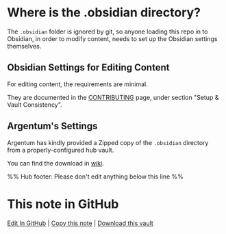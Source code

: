 # Where is the .obsidian directory?

The `.obsidian` folder is ignored by git, so anyone loading this repo in to Obsidian, in order to modify content, needs to set up the Obsidian settings themselves.

## Obsidian Settings for Editing Content

For editing content, the requirements are minimal.

They are documented in the [CONTRIBUTING](https://publish.obsidian.md/hub/CONTRIBUTING) page, under section "Setup & Vault Consistency".

## Argentum's Settings

Argentum has kindly provided a Zipped copy of the `.obsidian` directory from a properly-configured hub vault.

You can find the download in [wiki](https://github.com/obsidian-community/obsidian-hub/wiki/Obsidian-Settings-for-Developers).

%% Hub footer: Please don't edit anything below this line %%

# This note in GitHub

<span class="git-footer">[Edit In GitHub](https://github.dev/obsidian-community/obsidian-hub/blob/main/00%20-%20Contribute%20to%20the%20Obsidian%20Hub/Obsidian%20Settings%20for%20Contributors.md "git-hub-edit-note") | [Copy this note](https://raw.githubusercontent.com/obsidian-community/obsidian-hub/main/00%20-%20Contribute%20to%20the%20Obsidian%20Hub/Obsidian%20Settings%20for%20Contributors.md "git-hub-copy-note") | [Download this vault](https://github.com/obsidian-community/obsidian-hub/archive/refs/heads/main.zip "git-hub-download-vault") </span>